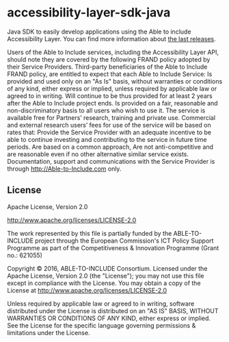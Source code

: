 # accessibility-layer-sdk-java
Java SDK to easily develop applications using the Able to include Accessibility Layer.
You can find more information about [the last releases](https://github.com/able-to-include/accessibility-layer-sdk-java/releases).

Users of the Able to Include services, including the Accessibility Layer API, should note they are covered by the following FRAND policy adopted by their Service Providers.
Third-party beneficiaries of the Able to Include FRAND policy, are entitled to expect that each Able to Include Service:
Is provided and used only on an "As Is" basis, without warranties or conditions of any kind, either express or implied, unless required by applicable law or agreed to in writing.
Will continue to be thus provided for at least 2 years after the Able to Include project ends.
Is provided on a fair, reasonable and non-discriminatory basis to all users who wish to use it. 
The service is available free for Partners’ research, training and private use. 
Commercial and external research users’ fees for use of the service will be based on rates that:
Provide the Service Provider with an adequate incentive to be able to continue investing and contributing to the service in future time periods.
Are based on a common approach, 
Are not anti-competitive and are reasonable even if no other alternative similar service exists.
Documentation, support and communications with the Service Provider is through http://Able-to-Include.com only.


## License

<license>
<name> Apache License, Version 2.0 </name>

<url> http://www.apache.org/licenses/LICENSE-2.0 </url>

<comments>
The work represented by this file is partially funded by the ABLE-TO-INCLUDE project through the European Commission's ICT Policy Support Programme as part of the Competitiveness & Innovation Programme (Grant no.: 621055)

Copyright © 2016, ABLE-TO-INCLUDE Consortium.
Licensed under the Apache License, Version 2.0 (the "License");
you may not use this file except in compliance with the License.
You may obtain a copy of the License at http://www.apache.org/licenses/LICENSE-2.0

Unless required by applicable law or agreed to in writing, software distributed under the License is distributed on an "AS IS" BASIS, WITHOUT WARRANTIES OR CONDITIONS OF ANY KIND, either express or implied.
See the License for the specific language governing permissions & limitations under the License.
</comments>
</license>
